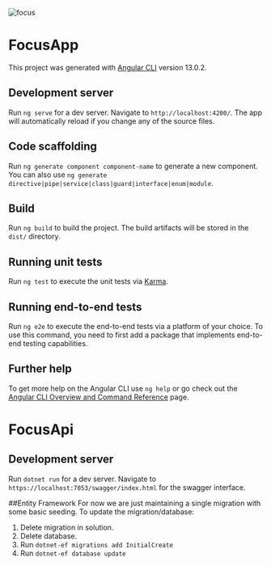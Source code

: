 ![focus](https://github.com/user-attachments/assets/a989dff6-fb48-46c7-a56f-fe46fd6c984f)

# FocusApp

This project was generated with [Angular CLI](https://github.com/angular/angular-cli) version 13.0.2.

## Development server

Run `ng serve` for a dev server. Navigate to `http://localhost:4200/`. The app will automatically reload if you change any of the source files.

## Code scaffolding

Run `ng generate component component-name` to generate a new component. You can also use `ng generate directive|pipe|service|class|guard|interface|enum|module`.

## Build

Run `ng build` to build the project. The build artifacts will be stored in the `dist/` directory.

## Running unit tests

Run `ng test` to execute the unit tests via [Karma](https://karma-runner.github.io).

## Running end-to-end tests

Run `ng e2e` to execute the end-to-end tests via a platform of your choice. To use this command, you need to first add a package that implements end-to-end testing capabilities.

## Further help

To get more help on the Angular CLI use `ng help` or go check out the [Angular CLI Overview and Command Reference](https://angular.io/cli) page.

# FocusApi

## Development server
Run `dotnet run` for a dev server. Navigate to `https://localhost:7053/swagger/index.html` for the swagger interface.

##Entity Framework
For now we are just maintaining a single migration with some basic seeding. To update the migration/database:
1. Delete migration in solution.
2. Delete database.
3. Run `dotnet-ef migrations add InitialCreate`
4. Run `dotnet-ef database update`
